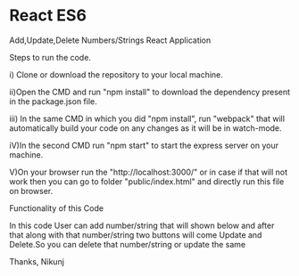 # React ES6
Add,Update,Delete Numbers/Strings React Application 

Steps to run the code.

i) Clone or download the repository to your local machine.

ii)Open the CMD and run "npm install" to download the dependency present in the package.json file.

iii) In the same CMD in which you did "npm install", run "webpack" that will automatically build your code on any changes as it will be in watch-mode.

iV)In the second CMD run "npm start" to start the express server on your machine.

V)On your browser run the "http://localhost:3000/" or in case if that will not work then you can go to folder "public/index.html" and directly run this file on browser.

Functionality of this Code

In this code User can add number/string that will shown below and after that along with that number/string two buttons will come Update and Delete.So you can delete that number/string or update the same 

Thanks, Nikunj
